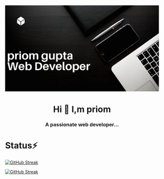 <!-- banner -->
<img src='./Home.png' alt='banner'></img>
<!-- about me -->
<h1 align="center" >Hi 👋 I,m priom </h1>
<h3 align="center" >A passionate web developer...</h3>

<h1>Status⚡</h1>

[![GitHub Streak](https://github-readme-streak-stats.herokuapp.com?user=priom121&theme=vue-dark)](https://git.io/streak-stats)

<a href="https://git.io/streak-stats"><img src="https://github-readme-streak-stats.herokuapp.com?user=priom121&theme=vue-dark" alt="GitHub Streak" /></a>





<!--
**priom121/priom121** is a ✨ _special_ ✨ repository because its `README.md` (this file) appears on your GitHub profile.

Here are some ideas to get you started:

- 🔭 I’m currently working on ...
- 🌱 I’m currently learning ...
- 👯 I’m looking to collaborate on ...
- 🤔 I’m looking for help with ...
- 💬 Ask me about ...
- 📫 How to reach me: ...
- 😄 Pronouns: ...
- ⚡ Fun fact: ...
-->
